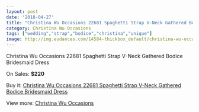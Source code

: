 ```yaml
---
layout: post
date: '2018-04-27'
title: "Christina Wu Occasions 22681 Spaghetti Strap V-Neck Gathered Bodice Bridesmaid Dress"
category: Christina Wu Occasions
tags: ["wedding","strap","bodice","christina","unique"]
image: http://img.eudances.com/14584-thickbox_default/christina-wu-occasions-22681-spaghetti-strap-v-neck-gathered-bodice-bridesmaid-dress.jpg
---
```

Christina Wu Occasions 22681 Spaghetti Strap V-Neck Gathered Bodice Bridesmaid Dress

On Sales: **$220**
<a href="https://www.eudances.com/en/christina-wu-occasions/4364-christina-wu-occasions-22681-spaghetti-strap-v-neck-gathered-bodice-bridesmaid-dress.html"><amp-img layout="responsive" width="600" height="600" src="//img.eudances.com/14584-thickbox_default/christina-wu-occasions-22681-spaghetti-strap-v-neck-gathered-bodice-bridesmaid-dress.jpg" alt="Christina Wu Occasions 22681 Spaghetti Strap V-Neck Gathered Bodice Bridesmaid Dress 0" /></a>
<a href="https://www.eudances.com/en/christina-wu-occasions/4364-christina-wu-occasions-22681-spaghetti-strap-v-neck-gathered-bodice-bridesmaid-dress.html"><amp-img layout="responsive" width="600" height="600" src="//img.eudances.com/14587-thickbox_default/christina-wu-occasions-22681-spaghetti-strap-v-neck-gathered-bodice-bridesmaid-dress.jpg" alt="Christina Wu Occasions 22681 Spaghetti Strap V-Neck Gathered Bodice Bridesmaid Dress 1" /></a>
<a href="https://www.eudances.com/en/christina-wu-occasions/4364-christina-wu-occasions-22681-spaghetti-strap-v-neck-gathered-bodice-bridesmaid-dress.html"><amp-img layout="responsive" width="600" height="600" src="//img.eudances.com/14586-thickbox_default/christina-wu-occasions-22681-spaghetti-strap-v-neck-gathered-bodice-bridesmaid-dress.jpg" alt="Christina Wu Occasions 22681 Spaghetti Strap V-Neck Gathered Bodice Bridesmaid Dress 2" /></a>
<a href="https://www.eudances.com/en/christina-wu-occasions/4364-christina-wu-occasions-22681-spaghetti-strap-v-neck-gathered-bodice-bridesmaid-dress.html"><amp-img layout="responsive" width="600" height="600" src="//img.eudances.com/14585-thickbox_default/christina-wu-occasions-22681-spaghetti-strap-v-neck-gathered-bodice-bridesmaid-dress.jpg" alt="Christina Wu Occasions 22681 Spaghetti Strap V-Neck Gathered Bodice Bridesmaid Dress 3" /></a>

Buy it: [Christina Wu Occasions 22681 Spaghetti Strap V-Neck Gathered Bodice Bridesmaid Dress](https://www.eudances.com/en/christina-wu-occasions/4364-christina-wu-occasions-22681-spaghetti-strap-v-neck-gathered-bodice-bridesmaid-dress.html "Christina Wu Occasions 22681 Spaghetti Strap V-Neck Gathered Bodice Bridesmaid Dress")

View more: [Christina Wu Occasions](https://www.eudances.com/en/59-christina-wu-occasions "Christina Wu Occasions")